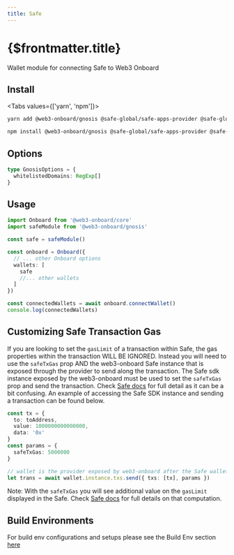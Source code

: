 ```yaml
---
title: Safe
---
```


# {$frontmatter.title}

Wallet module for connecting Safe to Web3 Onboard

## Install

<Tabs values={['yarn', 'npm']}>
<TabPanel value="yarn">

```sh copy
yarn add @web3-onboard/gnosis @safe-global/safe-apps-provider @safe-global/safe-apps-sdk
```

  </TabPanel>
  <TabPanel value="npm">

```sh copy
npm install @web3-onboard/gnosis @safe-global/safe-apps-provider @safe-global/safe-apps-sdk
```

  </TabPanel>
</Tabs>

## Options

```typescript
type GnosisOptions = {
  whitelistedDomains: RegExp[]
}
```

## Usage

```typescript
import Onboard from '@web3-onboard/core'
import safeModule from '@web3-onboard/gnosis'

const safe = safeModule()

const onboard = Onboard({
  // ... other Onboard options
  wallets: [
    safe
    //... other wallets
  ]
})

const connectedWallets = await onboard.connectWallet()
console.log(connectedWallets)
```

## Customizing Safe Transaction Gas

If you are looking to set the `gasLimit` of a transaction within Safe, the gas properties within the transaction WILL BE IGNORED.
Instead you will need to use the `safeTxGas` prop AND the web3-onboard Safe instance that is exposed through the provider to send along the transaction.
The Safe sdk instance exposed by the web3-onboard must be used to set the `safeTxGas` prop and send the transaction.
Check [Safe docs](https://github.com/safe-global/safe-contracts/blob/a6504a9afdeac186a8cdb29ad68b189523c80eda/docs/safe_tx_gas.md) for full detail as it can be a bit confusing.
An example of accessing the Safe SDK instance and sending a transaction can be found below.

```typescript
const tx = {
  to: toAddress,
  value: 1000000000000000,
  data: '0x'
}
const params = {
  safeTxGas: 5000000
}

// wallet is the provider exposed by web3-onboard after the Safe wallet is connected
let trans = await wallet.instance.txs.send({ txs: [tx], params })
```

Note: With the `safeTxGas` you will see additional value on the `gasLimit` displayed in the Safe. Check [Safe docs](https://github.com/safe-global/safe-contracts/blob/a6504a9afdeac186a8cdb29ad68b189523c80eda/docs/safe_tx_gas.md) for full details on that computation.

## Build Environments

For build env configurations and setups please see the Build Env section [here](/docs/modules/core#build-environments)
